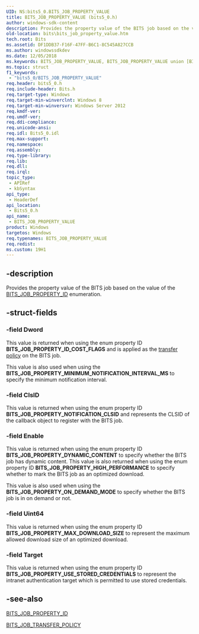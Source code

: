 ```yaml
---
UID: NS:bits5_0.BITS_JOB_PROPERTY_VALUE
title: BITS_JOB_PROPERTY_VALUE (bits5_0.h)
author: windows-sdk-content
description: Provides the property value of the BITS job based on the value of the BITS_JOB_PROPERTY_ID enumeration.
old-location: bits\bits_job_property_value.htm
tech.root: Bits
ms.assetid: DF1DDB37-F16F-47FF-B6C1-8C545A827CCB
ms.author: windowssdkdev
ms.date: 12/05/2018
ms.keywords: BITS_JOB_PROPERTY_VALUE, BITS_JOB_PROPERTY_VALUE union [BITS], bits.bits_job_property_value, bits.bits_job_property_value_union, bits5_0/BITS_JOB_PROPERTY_VALUE
ms.topic: struct
f1_keywords: 
 - "bits5_0/BITS_JOB_PROPERTY_VALUE"
req.header: bits5_0.h
req.include-header: Bits.h
req.target-type: Windows
req.target-min-winverclnt: Windows 8
req.target-min-winversvr: Windows Server 2012
req.kmdf-ver: 
req.umdf-ver: 
req.ddi-compliance: 
req.unicode-ansi: 
req.idl: Bits5_0.idl
req.max-support: 
req.namespace: 
req.assembly: 
req.type-library: 
req.lib: 
req.dll: 
req.irql: 
topic_type:
 - APIRef
 - kbSyntax
api_type:
 - HeaderDef
api_location:
 - Bits5_0.h
api_name:
 - BITS_JOB_PROPERTY_VALUE
product: Windows
targetos: Windows
req.typenames: BITS_JOB_PROPERTY_VALUE
req.redist: 
ms.custom: 19H1
---
```


## -description

Provides the property value of the BITS job based on the value of the <a href="https://docs.microsoft.com/windows/desktop/api/bits5_0/ne-bits5_0-bits_job_property_id">BITS_JOB_PROPERTY_ID</a> enumeration.


## -struct-fields




### -field Dword

This value is returned when using the enum property ID 
      <b>BITS_JOB_PROPERTY_ID_COST_FLAGS</b> and is applied as the 
      <a href="https://docs.microsoft.com/windows/desktop/api/bits5_0/ne-bits5_0-bits_job_transfer_policy">transfer policy</a> on the BITS job.

This value is also used when using the <b>BITS_JOB_PROPERTY_MINIMUM_NOTIFICATION_INTERVAL_MS</b> to specify the minimum notification interval.


### -field ClsID

This value is returned when using the enum property ID 
     <b>BITS_JOB_PROPERTY_NOTIFICATION_CLSID</b> and represents the CLSID of the callback object 
     to register with the BITS job.


### -field Enable

This value is returned when using the enum property ID 
     <b>BITS_JOB_PROPERTY_DYNAMIC_CONTENT</b> to specify whether the BITS job has dynamic 
      content. This value is also returned when using the enum property ID 
      <b>BITS_JOB_PROPERTY_HIGH_PERFORMANCE</b>  to specify whether to mark the BITS job as an optimized download.

This value is also used when using the <b>BITS_JOB_PROPERTY_ON_DEMAND_MODE</b>  to specify whether the BITS job is in on demand or not.


### -field Uint64

This value is returned when using the enum property ID 
      <b>BITS_JOB_PROPERTY_MAX_DOWNLOAD_SIZE</b> to represent the maximum allowed download size 
      of an optimized download.


### -field Target

This value is returned when using the enum property ID <b>BITS_JOB_PROPERTY_USE_STORED_CREDENTIALS</b> to represent the intranet authentication target which is permitted to use stored credentials.


## -see-also




<a href="https://docs.microsoft.com/windows/desktop/api/bits5_0/ne-bits5_0-bits_job_property_id">BITS_JOB_PROPERTY_ID</a>



<a href="https://docs.microsoft.com/windows/desktop/api/bits5_0/ne-bits5_0-bits_job_transfer_policy">BITS_JOB_TRANSFER_POLICY</a>
 

 

